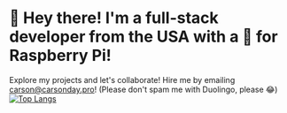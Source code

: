# 👋 Hey there! I'm a full-stack developer from the USA with a 💜 for Raspberry Pi! 
Explore my projects and let's collaborate! Hire me by emailing carson@carsonday.pro! (Please don't spam me with Duolingo, please 😂) <br>
[![Top Langs](https://github-readme-stats.vercel.app/api/top-langs/?username=CarsonDay11&layout=donut-vertical)](https://github.com/CarsonDay11/github-readme-stats)
